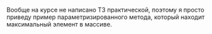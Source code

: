 Вообще на курсе не написано ТЗ практической, поэтому я просто приведу пример параметризированного метода, который находит максимальный элемент в массиве.
